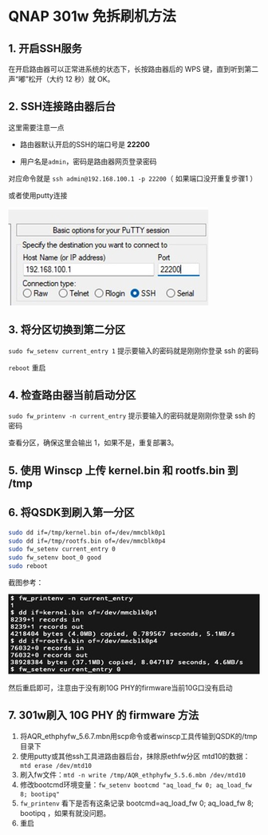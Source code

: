 # QNAP 301w 免拆刷机方法

## 1. 开启SSH服务

在开启路由器可以正常进系统的状态下，长按路由器后的 WPS 键，直到听到第二声“嘟”松开（大约 12 秒）就 OK。

## 2. SSH连接路由器后台

这里需要注意一点

- 路由器默认开启的SSH的端口号是 **22200**

- 用户名是`admin`，密码是路由器网页登录密码

对应命令就是 `ssh admin@192.168.100.1 -p 22200`（ 如果端口没开重复步骤1 ）

或者使用putty连接

![putty](pic/putty.jpg)

## 3. 将分区切换到第二分区

`sudo fw_setenv current_entry 1` 提示要输入的密码就是刚刚你登录 ssh 的密码

`reboot`  重启

## 4. 检查路由器当前启动分区

`sudo fw_printenv -n current_entry` 提示要输入的密码就是刚刚你登录 ssh 的密码

查看分区，确保这里会输出 1，如果不是，重复部署3。

## 5. 使用 Winscp 上传 kernel.bin 和 rootfs.bin 到 /tmp

## 6. 将QSDK到刷入第一分区

```sh
sudo dd if=/tmp/kernel.bin of=/dev/mmcblk0p1
sudo dd if=/tmp/rootfs.bin of=/dev/mmcblk0p4
sudo fw_setenv current_entry 0
sudo fw_setenv boot_0 good
sudo reboot
```
截图参考：

![putty](pic/flash_qsdk.jpg)

然后重启即可，注意由于没有刷10G PHY的firmware当前10G口没有启动

## 7. 301w刷入 10G PHY 的 firmware 方法

1. 将AQR_ethphyfw_5.6.7.mbn用scp命令或者winscp工具传输到QSDK的/tmp目录下
2. 使用putty或其他ssh工具进路由器后台，抹除原ethfw分区 mtd10的数据：`mtd erase /dev/mtd10`
3. 刷入fw文件：`mtd -n write /tmp/AQR_ethphyfw_5.5.6.mbn /dev/mtd10`
4. 修改bootcmd环境变量：`fw_setenv bootcmd "aq_load_fw 0; aq_load_fw 8; bootipq"`
5. `fw_printenv` 看下是否有这条记录 bootcmd=aq_load_fw 0; aq_load_fw 8; bootipq ，如果有就没问题。
6. 重启
